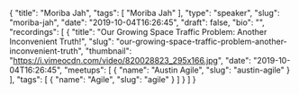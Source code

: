 {
  "title": "Moriba Jah",
  "tags": [
    "Moriba Jah"
  ],
  "type": "speaker",
  "slug": "moriba-jah",
  "date": "2019-10-04T16:26:45",
  "draft": false,
  "bio": "",
  "recordings": [
    {
      "title": "Our Growing Space Traffic Problem: Another Inconvenient Truth!",
      "slug": "our-growing-space-traffic-problem-another-inconvenient-truth",
      "thumbnail": "https://i.vimeocdn.com/video/820028823_295x166.jpg",
      "date": "2019-10-04T16:26:45",
      "meetups": [
        {
          "name": "Austin Agile",
          "slug": "austin-agile"
        }
      ],
      "tags": [
        {
          "name": "Agile",
          "slug": "agile"
        }
      ]
    }
  ]
}